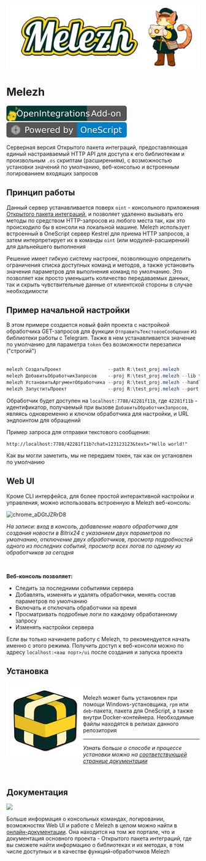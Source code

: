 ![image](/media/cover_s.png)



# Melezh

[![OpenIntegrations](media/addon.svg)](https://github.com/Bayselonarrend/OpenIntegrations)
[![OneScript](media/oscript.svg)](https://github.com/EvilBeaver/OneScript)


Серверная версия Открытого пакета интеграций, предоставляющая единый настраиваемый HTTP API для доступа к его библиотекам и произвольным `.os` скриптам (расширениям), с возможностью установки значений по умолчанию, веб-консолью и встроенным логированием входящих запросов

## Принцип работы

Данный сервер устанавливается поверх `oint` - консольного приложения [Открытого пакета интеграций](https://github.com/Bayselonarrend/OpenIntegrations), и позволяет удаленно вызывать его методы по средством HTTP-запросов из любого места так, как это происходило бы в консоли на локальной машине. Melezh использует встроенный в OneScript сервер Kestrel для приема HTTP запросов, а затем интерпретирует их в команды `oint` (или модулей-расширений) для дальнейшего выполнения

Решение имеет гибкую систему настроек, позволяющую определить ограничения списка доступных команд и методов, а также установить значения параметров для выполнения команд по умолчанию. Это позволяет как просто уменьшить количество передаваемых данных, так и скрыть чувствительные данные от клиентской стороны в случае необходимости


## Пример начальной настройки

В этом примере создается новый файл проекта с настройкой обработчика GET-запросов для функции `ОтправитьТекстовоеСообщение` из библиотеки работы с Telegram. Также в нем устанавливается значение по умолчанию для параметра `token` без возможности перезаписи ("строгий")

```powershell

melezh СоздатьПроект                 --path R:\test_proj.melezh
melezh ДобавитьОбработчикЗапросов    --proj R:\test_proj.melezh --lib telegram --func ОтправитьТекстовоеСообщение --method GET
melezh УстановитьАргументОбработчика --proj R:\test_proj.melezh --handler 42281f11b --arg token --value "***" --strict true
melezh ЗапуститьПроект               --proj R:\test_proj.melezh --port 7788

```

Обработчик будет доступен на `localhost:7788/42281f11b`, где `42281f11b` - идентификатор, получаемый при вызове `ДобавитьОбработчикЗапросов`, являясь одновременно и ключом обработчика для настройки, и URL эндпоинтом для обращений

Пример запроса для отправки текстового сообщения:

```url
http://localhost:7788/42281f11b?chat=123123123&text="Hello world!"
```

Как вы могли заметить, мы не передаем токен, так как он установлен по умолчанию

## Web UI

Кроме CLI интерфейса, для более простой интерактивной настройки и управления, можно использовать встроенную в Melezh веб-консоль:

![chrome_aDGtJZRrD8](https://github.com/user-attachments/assets/25762182-19b5-446c-8135-e87339cd7b02)

*На записи: вход в консоль, добавление нового обработчика для создания новости в Bitrix24 с указанием двух параметров по умолчанию, отключение двух обработчиков, просмотр подробностей одного из последних событий, просмотр всех логов по одному из обработчиков за сегодня*

<br>

**Веб-консоль позволяет:**
- Следить за последними событиями сервера
- Добавлять, изменять и удалять обработчики, менять состав параметров по умолчанию
- Включать и отключать обработчики на время
- Просматривать подробные логи по каждому обработанному запросу
- Изменять настройки сервера

Если вы только начинаете работу с Melezh, то рекомендуется начать именно с этого режима. Получить доступ к веб-консоли можно по адресу `localhost:<ваш порт>/ui` после создания и запуска проекта

## Установка

<img src="/media/box_s.png" align="left" width="200">

<br>

Melezh может быть установлен при помощи Windows-установщика, `rpm` или `deb`-пакета, пакета для OneScript, а также внутри Docker-контейнера. Необходимые файлы находятся в релизах данного репозитория <br><hr>
*Узнать больше о способе и процессе установки можно на [соответствующей странице документации](https://opi-test.neocities.org/docs/Addons/Melezh/Start/Installation)*

<br>

## Документация

<img src="https://github.com/user-attachments/assets/44614ade-d524-475b-ad5e-f4790994e836" align="left" width="200">

<br>

Больше информация о консольных командах, логировании, возможностях Web UI и работе с Melezh в целом можно найти в [онлайн-документации](https://openintegrations.dev/docs/Addons/Melezh). Она находится на том же портале, что и документация основного проекта - Открытого пакета интеграций, где вы сможете найти информацию о библиотеках и их методах, в том числе доступных и в качестве функций-обработчиков Melezh
